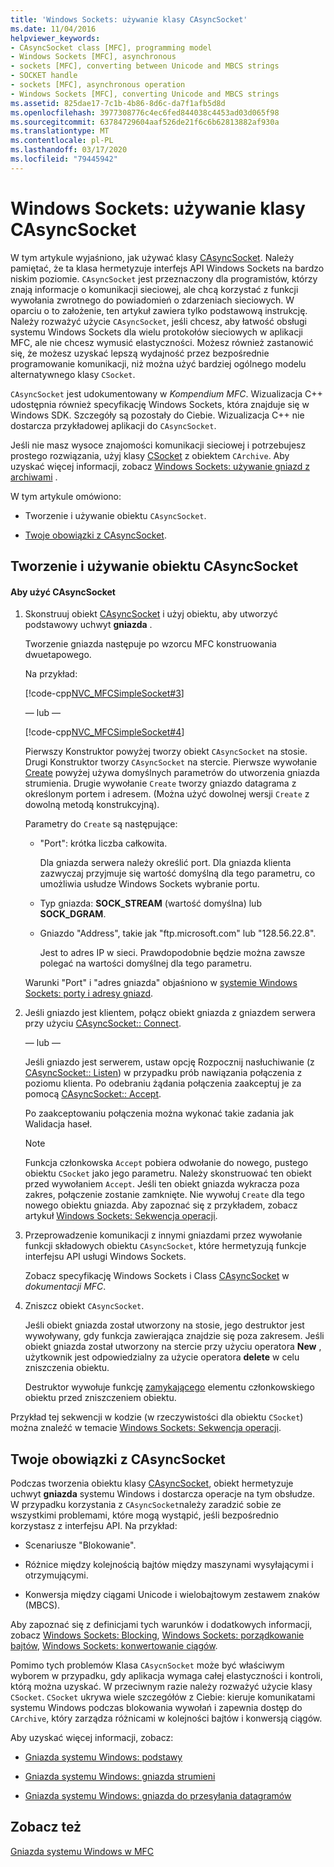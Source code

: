 ```yaml
---
title: 'Windows Sockets: używanie klasy CAsyncSocket'
ms.date: 11/04/2016
helpviewer_keywords:
- CAsyncSocket class [MFC], programming model
- Windows Sockets [MFC], asynchronous
- sockets [MFC], converting between Unicode and MBCS strings
- SOCKET handle
- sockets [MFC], asynchronous operation
- Windows Sockets [MFC], converting Unicode and MBCS strings
ms.assetid: 825dae17-7c1b-4b86-8d6c-da7f1afb5d8d
ms.openlocfilehash: 3977308776c4ec6fed844038c4453ad03d065f98
ms.sourcegitcommit: 63784729604aaf526de21f6c6b62813882af930a
ms.translationtype: MT
ms.contentlocale: pl-PL
ms.lasthandoff: 03/17/2020
ms.locfileid: "79445942"
---
```

# <a name="windows-sockets-using-class-casyncsocket"></a>Windows Sockets: używanie klasy CAsyncSocket

W tym artykule wyjaśniono, jak używać klasy [CAsyncSocket](../mfc/reference/casyncsocket-class.md). Należy pamiętać, że ta klasa hermetyzuje interfejs API Windows Sockets na bardzo niskim poziomie. `CAsyncSocket` jest przeznaczony dla programistów, którzy znają informacje o komunikacji sieciowej, ale chcą korzystać z funkcji wywołania zwrotnego do powiadomień o zdarzeniach sieciowych. W oparciu o to założenie, ten artykuł zawiera tylko podstawową instrukcję. Należy rozważyć użycie `CAsyncSocket`, jeśli chcesz, aby łatwość obsługi systemu Windows Sockets dla wielu protokołów sieciowych w aplikacji MFC, ale nie chcesz wymusić elastyczności. Możesz również zastanowić się, że możesz uzyskać lepszą wydajność przez bezpośrednie programowanie komunikacji, niż można użyć bardziej ogólnego modelu alternatywnego klasy `CSocket`.

`CAsyncSocket` jest udokumentowany w *Kompendium MFC*. Wizualizacja C++ udostępnia również specyfikację Windows Sockets, która znajduje się w Windows SDK. Szczegóły są pozostały do Ciebie. Wizualizacja C++ nie dostarcza przykładowej aplikacji do `CAsyncSocket`.

Jeśli nie masz wysoce znajomości komunikacji sieciowej i potrzebujesz prostego rozwiązania, użyj klasy [CSocket](../mfc/reference/csocket-class.md) z obiektem `CArchive`. Aby uzyskać więcej informacji, zobacz [Windows Sockets: używanie gniazd z archiwami](../mfc/windows-sockets-using-sockets-with-archives.md) .

W tym artykule omówiono:

- Tworzenie i używanie obiektu `CAsyncSocket`.

- [Twoje obowiązki z CAsyncSocket](#_core_your_responsibilities_with_casyncsocket).

##  <a name="_core_creating_and_using_a_casyncsocket_object"></a>Tworzenie i używanie obiektu CAsyncSocket

#### <a name="to-use-casyncsocket"></a>Aby użyć CAsyncSocket

1. Skonstruuj obiekt [CAsyncSocket](../mfc/reference/casyncsocket-class.md) i użyj obiektu, aby utworzyć podstawowy uchwyt **gniazda** .

   Tworzenie gniazda następuje po wzorcu MFC konstruowania dwuetapowego.

   Na przykład:

   [!code-cpp[NVC_MFCSimpleSocket#3](../mfc/codesnippet/cpp/windows-sockets-using-class-casyncsocket_1.cpp)]

     — lub —

   [!code-cpp[NVC_MFCSimpleSocket#4](../mfc/codesnippet/cpp/windows-sockets-using-class-casyncsocket_2.cpp)]

   Pierwszy Konstruktor powyżej tworzy obiekt `CAsyncSocket` na stosie. Drugi Konstruktor tworzy `CAsyncSocket` na stercie. Pierwsze wywołanie [Create](../mfc/reference/casyncsocket-class.md#create) powyżej używa domyślnych parametrów do utworzenia gniazda strumienia. Drugie wywołanie `Create` tworzy gniazdo datagrama z określonym portem i adresem. (Można użyć dowolnej wersji `Create` z dowolną metodą konstrukcyjną).

   Parametry do `Create` są następujące:

   - "Port": krótka liczba całkowita.

      Dla gniazda serwera należy określić port. Dla gniazda klienta zazwyczaj przyjmuje się wartość domyślną dla tego parametru, co umożliwia usłudze Windows Sockets wybranie portu.

   - Typ gniazda: **SOCK_STREAM** (wartość domyślna) lub **SOCK_DGRAM**.

   - Gniazdo "Address", takie jak "ftp.microsoft.com" lub "128.56.22.8".

      Jest to adres IP w sieci. Prawdopodobnie będzie można zawsze polegać na wartości domyślnej dla tego parametru.

   Warunki "Port" i "adres gniazda" objaśniono w [systemie Windows Sockets: porty i adresy gniazd](../mfc/windows-sockets-ports-and-socket-addresses.md).

1. Jeśli gniazdo jest klientem, połącz obiekt gniazda z gniazdem serwera przy użyciu [CAsyncSocket:: Connect](../mfc/reference/casyncsocket-class.md#connect).

     — lub —

   Jeśli gniazdo jest serwerem, ustaw opcję Rozpocznij nasłuchiwanie (z [CAsyncSocket:: Listen](../mfc/reference/casyncsocket-class.md#listen)) w przypadku prób nawiązania połączenia z poziomu klienta. Po odebraniu żądania połączenia zaakceptuj je za pomocą [CAsyncSocket:: Accept](../mfc/reference/casyncsocket-class.md#accept).

   Po zaakceptowaniu połączenia można wykonać takie zadania jak Walidacja haseł.

    > [!NOTE]
    >  Funkcja członkowska `Accept` pobiera odwołanie do nowego, pustego obiektu `CSocket` jako jego parametru. Należy skonstruować ten obiekt przed wywołaniem `Accept`. Jeśli ten obiekt gniazda wykracza poza zakres, połączenie zostanie zamknięte. Nie wywołuj `Create` dla tego nowego obiektu gniazda. Aby zapoznać się z przykładem, zobacz artykuł [Windows Sockets: Sekwencja operacji](../mfc/windows-sockets-sequence-of-operations.md).

1. Przeprowadzenie komunikacji z innymi gniazdami przez wywołanie funkcji składowych obiektu `CAsyncSocket`, które hermetyzują funkcje interfejsu API usługi Windows Sockets.

   Zobacz specyfikację Windows Sockets i Class [CAsyncSocket](../mfc/reference/casyncsocket-class.md) w *dokumentacji MFC*.

1. Zniszcz obiekt `CAsyncSocket`.

   Jeśli obiekt gniazda został utworzony na stosie, jego destruktor jest wywoływany, gdy funkcja zawierająca znajdzie się poza zakresem. Jeśli obiekt gniazda został utworzony na stercie przy użyciu operatora **New** , użytkownik jest odpowiedzialny za użycie operatora **delete** w celu zniszczenia obiektu.

   Destruktor wywołuje funkcję [zamykającego](../mfc/reference/casyncsocket-class.md#close) elementu członkowskiego obiektu przed zniszczeniem obiektu.

Przykład tej sekwencji w kodzie (w rzeczywistości dla obiektu `CSocket`) można znaleźć w temacie [Windows Sockets: Sekwencja operacji](../mfc/windows-sockets-sequence-of-operations.md).

##  <a name="_core_your_responsibilities_with_casyncsocket"></a>Twoje obowiązki z CAsyncSocket

Podczas tworzenia obiektu klasy [CAsyncSocket](../mfc/reference/casyncsocket-class.md), obiekt hermetyzuje uchwyt **gniazda** systemu Windows i dostarcza operacje na tym obsłudze. W przypadku korzystania z `CAsyncSocket`należy zaradzić sobie ze wszystkimi problemami, które mogą wystąpić, jeśli bezpośrednio korzystasz z interfejsu API. Na przykład:

- Scenariusze "Blokowanie".

- Różnice między kolejnością bajtów między maszynami wysyłającymi i otrzymującymi.

- Konwersja między ciągami Unicode i wielobajtowym zestawem znaków (MBCS).

Aby zapoznać się z definicjami tych warunków i dodatkowych informacji, zobacz [Windows Sockets: Blocking](../mfc/windows-sockets-blocking.md), [Windows Sockets: porządkowanie bajtów](../mfc/windows-sockets-byte-ordering.md), [Windows Sockets: konwertowanie ciągów](../mfc/windows-sockets-converting-strings.md).

Pomimo tych problemów Klasa `CAsycnSocket` może być właściwym wyborem w przypadku, gdy aplikacja wymaga całej elastyczności i kontroli, którą można uzyskać. W przeciwnym razie należy rozważyć użycie klasy `CSocket`. `CSocket` ukrywa wiele szczegółów z Ciebie: kieruje komunikatami systemu Windows podczas blokowania wywołań i zapewnia dostęp do `CArchive`, który zarządza różnicami w kolejności bajtów i konwersją ciągów.

Aby uzyskać więcej informacji, zobacz:

- [Gniazda systemu Windows: podstawy](../mfc/windows-sockets-background.md)

- [Gniazda systemu Windows: gniazda strumieni](../mfc/windows-sockets-stream-sockets.md)

- [Gniazda systemu Windows: gniazda do przesyłania datagramów](../mfc/windows-sockets-datagram-sockets.md)

## <a name="see-also"></a>Zobacz też

[Gniazda systemu Windows w MFC](../mfc/windows-sockets-in-mfc.md)
